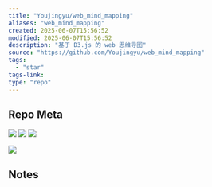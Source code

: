 ```yaml
---
title: "Youjingyu/web_mind_mapping"
aliases: "web_mind_mapping"
created: 2025-06-07T15:56:52
modified: 2025-06-07T15:56:52
description: "基于 D3.js 的 web 思维导图"
source: "https://github.com/Youjingyu/web_mind_mapping"
tags:
  - "star"
tags-link:
type: "repo"
---
```

## Repo Meta

![](https://img.shields.io/github/stars/Youjingyu/web_mind_mapping?style=for-the-badge&label=stars) ![](https://img.shields.io/github/repo-size/Youjingyu/web_mind_mapping?style=for-the-badge&label=size) ![](https://img.shields.io/github/created-at/Youjingyu/web_mind_mapping?style=for-the-badge&label=since)

[![](https://github-readme-stats.vercel.app/api/pin/?username=Youjingyu&repo=web_mind_mapping&bg_color=00000000)](https://github.com/Youjingyu/web_mind_mapping)

## Notes

